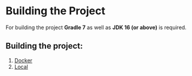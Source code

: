 # Building the Project

For building the project **Gradle 7** as well as **JDK 16 (or above)** is required.

## Building the project:

1. [Docker](quick-start/docker.md)
2. [Local](quick-start/build/local-build.md)

